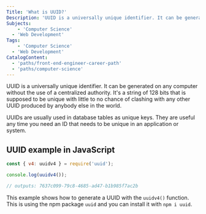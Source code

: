 ```yaml
---
Title: 'What is UUID?'
Description: 'UUID is a universally unique identifier. It can be generated on any computer without the use of a centralized authority. It's a string of 128 bits that is supposed to be unique with little to no chance of clashing with any other UUID produced by anybody else in the world. UUIDs are usually used in database tables as unique keys. They are useful any time you need an ID that needs to be unique in an application or system.'
Subjects:
	- 'Computer Science'
  - 'Web Development'
Tags:
	- 'Computer Science'
  - 'Web Development'
CatalogContent:
  - 'paths/front-end-engineer-career-path'
  - 'paths/computer-science'
---
```


UUID is a universally unique identifier. It can be generated on any computer without the use of a centralized authority.
It's a string of 128 bits that is supposed to be unique with little to no chance of clashing with any other UUID produced by anybody else in the world.

UUIDs are usually used in database tables as unique keys.
They are useful any time you need an ID that needs to be unique in an application or system.

## UUID example in JavaScript

```js
const { v4: uuidv4 } = require('uuid');

console.log(uuidv4());

// outputs: 7637c099-79c8-4685-ad47-b1b985f7ac2b
```

This example shows how to generate a UUID with the `uuidv4()` function.
This is using the npm package `uuid` and you can install it with `npm i uuid`.
